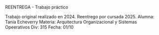 REENTREGA - Trabajo práctico

Trabajo original realizado en 2024. Reentrego por cursada 2025.
Alumna: Tania Echeverry
Materia: Arquitectura Organizacional y Sistemas Opeerativos
Div: 315
Fecha: 01/10

